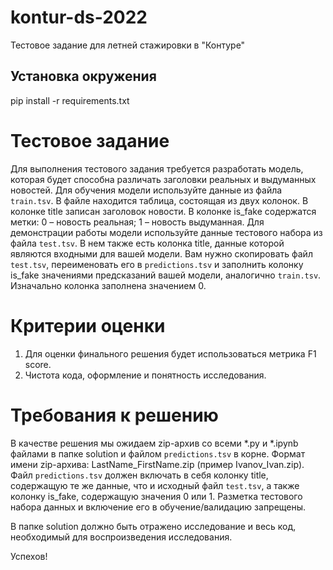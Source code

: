 # kontur-ds-2022
Тестовое задание для летней стажировки в "Контуре"

## Установка окружения

pip install -r requirements.txt



# Тестовое задание

Для выполнения тестового задания требуется разработать модель, которая будет способна различать заголовки реальных и выдуманных новостей.
Для обучения модели используйте данные из файла `train.tsv`. В файле находится таблица, состоящая из двух колонок. 
В колонке title записан заголовок новости. В колонке is_fake содержатся метки: 0 – новость реальная; 1 – новость выдуманная.
Для демонстрации работы модели используйте данные тестового набора из файла `test.tsv`. В нем также есть колонка title, данные которой являются входными для вашей модели.
Вам нужно скопировать файл `test.tsv`, переименовать его в `predictions.tsv` и заполнить колонку is_fake значениями предсказаний вашей модели, аналогично `train.tsv`. 
Изначально колонка заполнена значением 0.

# Критерии оценки
1. Для оценки финального решения будет использоваться метрика F1 score.
2. Чистота кода, оформление и понятность исследования.

# Требования к решению
В качестве решения мы ожидаем zip-архив со всеми *.py и *.ipynb файлами в папке solution и файлом `predictions.tsv` в корне. Формат имени zip-архива: LastName_FirstName.zip (пример Ivanov_Ivan.zip).
Файл `predictions.tsv` должен включать в себя колонку title, содержащую те же данные, что и исходный файл `test.tsv`, а также колонку is_fake, содержащую значения 0 или 1.
Разметка тестового набора данных и включение его в обучение/валидацию запрещены.

В папке solution должно быть отражено исследование и весь код, необходимый для воспроизведения исследования.

Успехов!